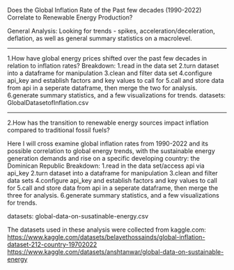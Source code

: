 Does the Global Inflation Rate of the Past few decades (1990-2022) Correlate to Renewable Energy Production?

General Analysis:
Looking for trends - spikes, acceleration/deceleration, deflation, as well
as general summary statistics on a macrolevel.

------------------------------------------------------------------------------------------------
1.How have global energy prices shifted over the past few decades in relation to inflation rates?
Breakdown:
    1.read in the data set
    2.turn dataset into a dataframe for manipulation
    3.clean and filter data set
    4.configure api_key and establish factors and key values to call for
    5.call and store data from api in a seperate dataframe, then merge the two for analysis.
    6.generate summary statistics, and a few visualizations for trends.
datasets:
GlobalDatasetofInflation.csv

-----------------------------------------------------------------------------------------------------------
2.How has the transition to renewable energy sources impact inflation compared to traditional fossil fuels?

Here I will cross examine global inflation rates from 1990-2022 and its possible correlation to global energy trends, with the
sustainable energy generation demands and rise on a specific developing country: the Dominican Republic
Breakdown:
    1.read in the data set/access api via api_key 
    2.turn dataset into a dataframe for manipulation
    3.clean and filter data sets
    4.configure api_key and establish factors and key values to call for
    5.call and store data from api in a seperate dataframe, then merge the three for analysis.
    6.generate summary statistics, and a few visualizations for trends.

datasets: 
global-data-on-susatinable-energy.csv

The datasets used in these analysis were collected from kaggle.com:
https://www.kaggle.com/datasets/belayethossainds/global-inflation-dataset-212-country-19702022
https://www.kaggle.com/datasets/anshtanwar/global-data-on-sustainable-energy
